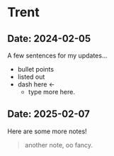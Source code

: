 # Trent

## Date: 2024-02-05

A few sentences for my updates... 
- bullet points
- listed out
- dash here <- 
    - type more here.

## Date: 2025-02-07

Here are some more notes!

> another note, oo fancy. 

